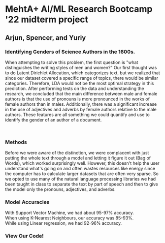 <html>
    <head>
        <title>MehtA+ AI/ML Research Bootcamp '22 midterm project</title>
        <meta charset="utf-8">
        <link rel="stylesheet" href="style.css">
        <script src="index.js"></script>
    </head>
    <body>
        <div class = "center">
            <h1>MehtA+ AI/ML Research Bootcamp '22 midterm project</h1>
            <h2>Arjun, Spencer, and Yuriy</h2>
            <h3>Identifying Genders of Science Authors in the 1600s.</h3>
            <p>When attempting to solve this problem, the first question is "what distinguishes the writing styles of men and women?" Our first thought was to do Latent Dirichlet Allocation, which categorizes text, but we realized that since our dataset covered a specific range of topics, there would be similar categories. Therefore, LDA would not be the most optimal strategy in this prediction. After performing tests on the data and understanding the research, we concluded that the main difference between male and female authors is that the use of pronouns is more pronounced in the works of female authors than in males. Additionally, there was a significant increase in the use of adjectives and adverbs by female authors relative to the male authors. These features are all something we could quantify and use to identify the gender of an author of a document.</p><br>
            <h3>Methods</h3>
            <p> 
            Before we were aware of the distinction, we were complacent with just putting the whole text through a model and letting it figure it out (Bag of Words), which worked surprisingly well. However, this doesn't help the user understand what's going on and often wastes resources like energy since the computer has to calculate larger datasets that are often very sparse. So we opted to use many of the natural language processing libraries we had been taught in class to separate the text by part of speech and then to give the model only the pronouns, adjectives, and adverbs.
            </p>
            <h3>Model Accuracies</h3>
            <p> 
            With Support Vector Machine, we had about 95-97% accuracy. <br>
            When using K-Nearest Neighbours, our accuracy was 85-93%.<br>
            While using Linear regression, we had 92-96% accuracy.
            </p>
            <h3>View Our Code!</h3>
            <script src="https://gist.github.com/ybidochko/88ab8a9b5f0540bb9c70dfec2e8f4ab2.js"></script>
        </div>
    </body> 
</html>